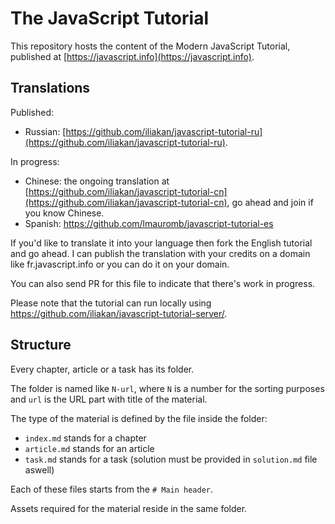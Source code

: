 
# The JavaScript Tutorial

This repository hosts the content of the Modern JavaScript Tutorial, published at [https://javascript.info](https://javascript.info).

## Translations

Published:
- Russian: [https://github.com/iliakan/javascript-tutorial-ru](https://github.com/iliakan/javascript-tutorial-ru).

In progress:
- Chinese: the ongoing translation at [https://github.com/iliakan/javascript-tutorial-cn](https://github.com/iliakan/javascript-tutorial-cn), go ahead and join if you know Chinese.
- Spanish: https://github.com/lmauromb/javascript-tutorial-es

If you'd like to translate it into your language then fork the English tutorial and go ahead. I can publish the translation with your credits on a domain like fr.javascript.info or you can do it on your domain.

You can also send PR for this file to indicate that there's work in progress.

Please note that the tutorial can run locally using <https://github.com/iliakan/javascript-tutorial-server/>.

## Structure

Every chapter, article or a task has its folder.

The folder is named like `N-url`, where `N` is a number for the sorting purposes and `url` is the URL part with title of the material.

The type of the material is defined by the file inside the folder:

  - `index.md` stands for a chapter
  - `article.md` stands for an article
  - `task.md` stands for a task (solution must be provided in `solution.md` file aswell)

Each of these files starts from the `# Main header`.

Assets required for the material reside in the same folder.
